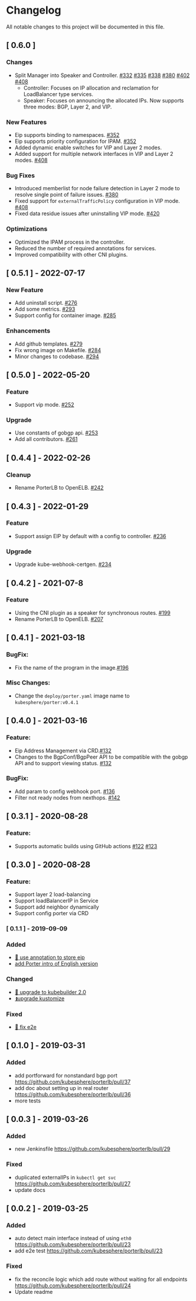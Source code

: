 # Changelog
All notable changes to this project will be documented in this file.

## [ 0.6.0 ]

### Changes

* Split Manager into Speaker and Controller. [#332](https://github.com/openelb/openelb/pull/332)  [#335](https://github.com/openelb/openelb/pull/335)  [#338](https://github.com/openelb/openelb/pull/338) [#380](https://github.com/openelb/openelb/pull/380) [#402](https://github.com/openelb/openelb/pull/402) [#408](https://github.com/openelb/openelb/pull/408)
    * Controller: Focuses on IP allocation and reclamation for LoadBalancer type services.
    * Speaker: Focuses on announcing the allocated IPs. Now supports three modes: BGP, Layer 2, and VIP.

### New Features

* Eip supports binding to namespaces. [#352](https://github.com/openelb/openelb/pull/352)
* Eip supports priority configuration for IPAM. [#352](https://github.com/openelb/openelb/pull/352)
* Added dynamic enable switches for VIP and Layer 2 modes. 
* Added support for multiple network interfaces in VIP and Layer 2 modes. [#408](https://github.com/openelb/openelb/pull/408)

### Bug Fixes

* Introduced memberlist for node failure detection in Layer 2 mode to resolve single point of failure issues. [#380](https://github.com/openelb/openelb/pull/380)
* Fixed support for `externalTrafficPolicy` configuration in VIP mode. [#408](https://github.com/openelb/openelb/pull/408)
* Fixed data residue issues after uninstalling VIP mode.  [#420](https://github.com/openelb/openelb/pull/420)

### Optimizations

* Optimized the IPAM process in the controller.
* Reduced the number of required annotations for services.
* Improved compatibility with other CNI plugins.

## [ 0.5.1 ] - 2022-07-17

### New Feature
* Add uninstall script. [#276](https://github.com/openelb/openelb/pull/276)
* Add some metrics. [#293](https://github.com/openelb/openelb/pull/293)
* Support config for container image. [#285](https://github.com/openelb/openelb/pull/285)

### Enhancements
* Add github templates. [#279](https://github.com/openelb/openelb/pull/279)
* Fix wrong image on Makefile. [#284](https://github.com/openelb/openelb/pull/284)
* Minor changes to codebase. [#294](https://github.com/openelb/openelb/pull/294)

## [ 0.5.0 ] - 2022-05-20

### Feature
- Support vip mode. [#252](https://github.com/openelb/openelb/pull/252) 

### Upgrade
* Use constants of gobgp api. [#253](https://github.com/openelb/openelb/pull/253)
* Add all contributors. [#261](https://github.com/openelb/openelb/pull/261)

## [ 0.4.4 ] - 2022-02-26

### Cleanup
- Rename PorterLB to OpenELB. [#242](https://github.com/openelb/openelb/pull/242)

## [ 0.4.3 ] - 2022-01-29

### Feature
- Support assign EIP by default with a config to controller. [#236](https://github.com/openelb/openelb/pull/236)

### Upgrade
- Upgrade kube-webhook-certgen. [#234](https://github.com/openelb/openelb/pull/234)

## [ 0.4.2 ] - 2021-07-8

### Feature
- Using the CNI plugin as a speaker for synchronous routes. [#199](https://github.com/kubesphere/porterlb/pull/199)
- Rename PorterLB to OpenELB. [#207](https://github.com/kubesphere/openelb/pull/207)

## [ 0.4.1 ] - 2021-03-18

### **BugFix:**
- Fix the name of the program in the image.[#196](https://github.com/kubesphere/porterlb/pull/196)

### **Misc Changes:**
- Change the `deploy/porter.yaml` image name to `kubesphere/porter:v0.4.1`

## [ 0.4.0 ] - 2021-03-16

### **Feature:**
- Eip Address Management via CRD.[#132](https://github.com/kubesphere/porter/pull/132)
- Changes to the BgpConf/BgpPeer API to be compatible with the gobgp API and to support viewing status. [#132](https://github.com/kubesphere/porter/pull/132)

### **BugFix:**
- Add param to config webhook port. [#136](https://github.com/kubesphere/porter/pull/136)
- Filter not ready nodes from nexthops. [#142](https://github.com/kubesphere/porter/pull/142)

## [ 0.3.1 ] - 2020-08-28

### **Feature:**
- Supports automatic builds using GitHub actions [#122](https://github.com/kubesphere/porter/pull/122) [#123](https://github.com/kubesphere/porter/pull/123)

## [ 0.3.0 ] - 2020-08-28

### **Feature:**
- Support layer 2 load-balancing
- Support loadBalancerIP in Service
- Support add neighbor dynamically
- Support config porter via CRD

### [ 0.1.1 ] - 2019-09-09

### Added
- [🚒 use annotation to store eip](https://github.com/kubesphere/porterlb/pull/57)
- [add Porter intro of English version](https://github.com/kubesphere/porterlb/pull/53)

### Changed
- [🌟 upgrade to kubebuilder 2.0](https://github.com/kubesphere/porterlb/pull/54)
- [⏫upgrade kustomize](https://github.com/kubesphere/porterlb/pull/55)

### Fixed
- [🚒 fix e2e](https://github.com/kubesphere/porterlb/pull/56)

## [ 0.1.0 ] - 2019-03-31

### Added
 - add portforward for nonstandard bgp port <https://github.com/kubesphere/porterlb/pull/37>
 - add doc about setting up in real router <https://github.com/kubesphere/porterlb/pull/36>
 - more tests


## [ 0.0.3 ] - 2019-03-26

### Added
 - new Jenkinsfile <https://github.com/kubesphere/porterlb/pull/29>

### Fixed
 - duplicated externalIPs in `kubectl get svc` <https://github.com/kubesphere/porterlb/pull/27>
 - update docs

## [ 0.0.2 ] - 2019-03-25

### Added
 - auto detect main interface instead of using `eth0` <https://github.com/kubesphere/porterlb/pull/23>
 - add e2e test <https://github.com/kubesphere/porterlb/pull/23>

### Fixed
 - fix the reconcile logic which add route without waiting for all endpoints  <https://github.com/kubesphere/porterlb/pull/24>
 - Update readme